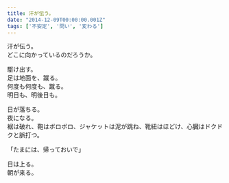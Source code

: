 ```yaml
---
title: 汗が伝う。
date: "2014-12-09T00:00:00.001Z"
tags: ['不安定', '問い', '変わる']
---
```


汗が伝う。  
どこに向かっているのだろうか。

駆け出す。  
足は地面を、蹴る。  
何度も何度も、蹴る。  
明日も、明後日も。

日が落ちる。  
夜になる。  
裾は破れ、鞄はボロボロ、ジャケットは泥が跳ね、靴紐はほどけ、心臓はドクドクと脈打つ。

「たまには、帰っておいで」

日は上る。  
朝が来る。
